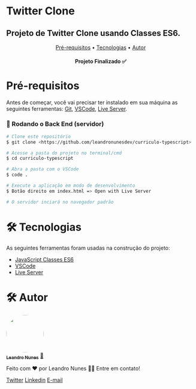 # Twitter Clone
## Projeto de Twitter Clone usando Classes ES6.

<p align="center">
 <a href="#pre-requisitos">Pré-requisitos</a> •
 <a href="#tecnologias">Tecnologias</a> • 
 <a href="#autor">Autor</a>
</p>

<h4 align="center"> 
	Projeto Finalizado ✅
</h4>

<h1 id="pre-requisitos">Pré-requisitos</h1>

Antes de começar, você vai precisar ter instalado em sua máquina as seguintes ferramentas:
[Git](https://git-scm.com), [VSCode](https://code.visualstudio.com/), [Live Server](https://marketplace.visualstudio.com/items?itemName=ritwickdey.LiveServer).

### 🎲 Rodando o Back End (servidor)

```bash
# Clone este repositório
$ git clone <https://github.com/leandronunesdev/curriculo-typescript>

# Acesse a pasta do projeto no terminal/cmd
$ cd curriculo-typescript

# Abra a pasta com o VSCode
$ code .

# Execute a aplicação em modo de desenvolvimento
$ Botão direito em index.html => Open with Live Server

# O servidor inciará no navegador padrão
```

<h1 id="tecnologias">🛠 Tecnologias</h1>

As seguintes ferramentas foram usadas na construção do projeto:

- [JavaScript Classes ES6](https://www.javascript.com/)
- [VSCode](https://code.visualstudio.com/)
- [Live Server](https://marketplace.visualstudio.com/items?itemName=ritwickdey.LiveServer)

<h1 id="autor">🛠 Autor</h1>

<a href="https://github.com/leandronunesdev">
 <img style="border-radius: 50%;" src="https://avatars.githubusercontent.com/u/60386045?s=460&u=b81d71f87ddbf5a2da61abf86227ede788de7d32&v=4" width="100px;" alt=""/>
 <br />
 <sub><b>Leandro Nunes</b></sub></a> <a href="https://github.com/leandronunesdev" title="Leandro">🚀</a>


Feito com ❤️ por Leandro Nunes 👋🏽 Entre em contato!

<a href="https://twitter.com/leandro_nunes">Twitter<a>
<a href="https://www.linkedin.com/in/nunesprofissional/">Linkedin<a>
<a href="mailto:https://www.linkedin.com/in/nunesprofissional/">E-mail<a>
